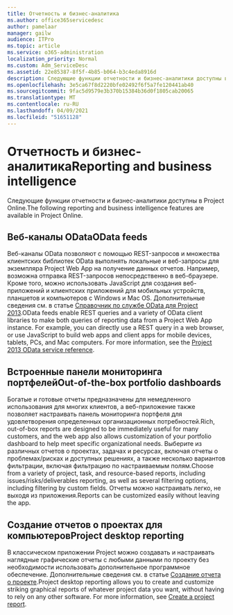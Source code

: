```yaml
---
title: Отчетность и бизнес-аналитика
ms.author: office365servicedesc
author: pamelaar
manager: gailw
audience: ITPro
ms.topic: article
ms.service: o365-administration
localization_priority: Normal
ms.custom: Adm_ServiceDesc
ms.assetid: 22e85387-8f5f-4b85-b064-b3c4eda8916d
description: Следующие функции отчетности и бизнес-аналитики доступны в Project Online.
ms.openlocfilehash: 3e5ca67f8d2220bfe02492f6f5a7fe120441ab40
ms.sourcegitcommit: 9fac5d9579e3b370b15384b36d0f1805cab20065
ms.translationtype: MT
ms.contentlocale: ru-RU
ms.lasthandoff: 04/09/2021
ms.locfileid: "51651128"
---
```

# <a name="reporting-and-business-intelligence"></a><span data-ttu-id="c45f9-103">Отчетность и бизнес-аналитика</span><span class="sxs-lookup"><span data-stu-id="c45f9-103">Reporting and business intelligence</span></span>

<span data-ttu-id="c45f9-104">Следующие функции отчетности и бизнес-аналитики доступны в Project Online.</span><span class="sxs-lookup"><span data-stu-id="c45f9-104">The following reporting and business intelligence features are available in Project Online.</span></span>
  
## <a name="odata-feeds"></a><span data-ttu-id="c45f9-105">Веб-каналы OData</span><span class="sxs-lookup"><span data-stu-id="c45f9-105">OData feeds</span></span>

<span data-ttu-id="c45f9-p101">Веб-каналы OData позволяют с помощью REST-запросов и множества клиентских библиотек OData выполнять локальные и веб-запросы для экземпляра Project Web App на получение данных отчетов. Например, возможна отправка REST-запросов непосредственно в веб-браузере. Кроме того, можно использовать JavaScript для создания веб-приложений и клиентских приложений для мобильных устройств, планшетов и компьютеров с Windows и Mac OS. Дополнительные сведения см. в статье [Справочник по службе OData для Project 2013](/previous-versions/office/project-odata/jj163015(v=office.15)).</span><span class="sxs-lookup"><span data-stu-id="c45f9-p101">OData feeds enable REST queries and a variety of OData client libraries to make both queries of reporting data from a Project Web App instance. For example, you can directly use a REST query in a web browser, or use JavaScript to build web apps and client apps for mobile devices, tablets, PCs, and Mac computers. For more information, see the [Project 2013 OData service reference](/previous-versions/office/project-odata/jj163015(v=office.15)).</span></span>
  
## <a name="out-of-the-box-portfolio-dashboards"></a><span data-ttu-id="c45f9-109">Встроенные панели мониторинга портфелей</span><span class="sxs-lookup"><span data-stu-id="c45f9-109">Out-of-the-box portfolio dashboards</span></span>

<span data-ttu-id="c45f9-110">Богатые и готовые отчеты предназначены для немедленного использования для многих клиентов, а веб-приложение также позволяет настраивать панель мониторинга портфеля для удовлетворения определенных организационных потребностей.</span><span class="sxs-lookup"><span data-stu-id="c45f9-110">Rich, out-of-box reports are designed to be immediately useful for many customers, and the web app also allows customization of your portfolio dashboard to help meet specific organizational needs.</span></span> <span data-ttu-id="c45f9-111">Выберите из различных отчетов о проектах, задачах и ресурсах, включая отчеты о проблемах/рисках и доступных решениях, а также несколько вариантов фильтрации, включая фильтрацию по настраиваемым полям.</span><span class="sxs-lookup"><span data-stu-id="c45f9-111">Choose from a variety of project, task, and resource-based reports, including issues/risks/deliverables reporting, as well as several filtering options, including filtering by custom fields.</span></span> <span data-ttu-id="c45f9-112">Отчеты можно настраивать легко, не выходя из приложения.</span><span class="sxs-lookup"><span data-stu-id="c45f9-112">Reports can be customized easily without leaving the app.</span></span> 
  
## <a name="project-desktop-reporting"></a><span data-ttu-id="c45f9-113">Создание отчетов о проектах для компьютеров</span><span class="sxs-lookup"><span data-stu-id="c45f9-113">Project desktop reporting</span></span>

<span data-ttu-id="c45f9-p103">В классическом приложении Project можно создавать и настраивать наглядные графические отчеты с любыми данными по проекту без необходимости использовать дополнительное программное обеспечение. Дополнительные сведения см. в статье [Создание отчета о проекте](https://go.microsoft.com/fwlink/?LinkID=823657&amp;clcid=0x409).</span><span class="sxs-lookup"><span data-stu-id="c45f9-p103">Project desktop reporting allows you to create and customize striking graphical reports of whatever project data you want, without having to rely on any other software. For more information, see [Create a project report](https://go.microsoft.com/fwlink/?LinkID=823657&amp;clcid=0x409).</span></span>
